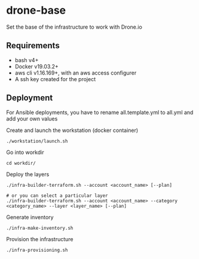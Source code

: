 # drone-base

Set the base of the infrastructure to work with Drone.io

## Requirements

* bash v4+
* Docker v19.03.2+
* aws cli v1.16.169+, with an aws access configurer
* A ssh key created for the project

## Deployment

For Ansible deployments, you have to rename all.template.yml to all.yml and add your own values

Create and launch the workstation (docker container)
```
./workstation/launch.sh
```

Go into workdir
```
cd workdir/
```

Deploy the layers
```
./infra-builder-terraform.sh --account <account_name> [--plan]

# or you can select a particular layer
./infra-builder-terraform.sh --account <account_name> --category <category_name> --layer <layer_name> [--plan]
```

Generate inventory
```
./infra-make-inventory.sh
```

Provision the infrastructure
```
./infra-provisioning.sh
```
